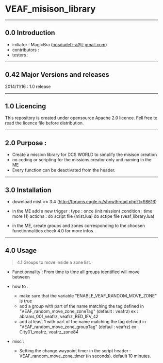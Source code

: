 VEAF_misison_library
====================


-----------------------------
0.0 Introduction
-----------------------------
- initiator    : MagicBra (nosdudefr-a@t-gmail.com)
- contributors : 
- testers      :


-----------------------------
0.42 Major Versions and releases
-----------------------------
2014/11/16 : 1.0 release

-----------------------------
1.0 Licencing
-----------------------------
This repository is created under opensource Apache 2.0 licence.
Fell free to read the licence file before distribution. 

----------------------------
2.0 Purpose : 
-----------------------------
- Create a mission library for DCS WORLD to simplify the misison creation 
- no coding or scripting for the missions creator only unit naming in the ME
- Every function can be deactivated from the header.

-----------------------------
3.0 Installation 
-----------------------------

- download mist >= 3.4 (http://forums.eagle.ru/showthread.php?t=98616)
- in the ME add a new trigger :
  type : once (init mission)
  condition : time more (1) 
  actions :
      do script file (mist.lua)
      do sctipe file (veaf_library.lua)
      
- in the ME, create groups and zones corresponding to the choosen functionnalities
  check 4.0 for more infos.

-----------------------------
4.0 Usage
-----------------------------

> 4.1 Groups to move inside a zone list.

- Functionnality : 
  From time to time all groups identified will move between

- how to :
  - make sure that the variable "ENABLE_VEAF_RANDOM_MOVE_ZONE" is true
  - add a group with part of the name matching the tag defined in "VEAF_random_move_zone_zoneTag" (default : veafrz)
    ex : abrams_001_veafrz, veafrz_RED_IFV_42
  - add at least 1 with part of the name matching the tag defined in "VEAF_random_move_zone_groupTag" (defaul : veafrz)
   ex : City01_veafrz, veafrz_zone84

- misc : 
  - Setting the change waypoint timer in the script header : VEAF_random_move_zone_timer (in seconds). default 10 minutes.
   
